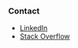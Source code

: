 ### Contact

- <a href="https://www.linkedin.com/in/anbarquer/">LinkedIn</a>
- <a href="https://stackoverflow.com/users/7052555/anbarquer">Stack Overflow</a>
